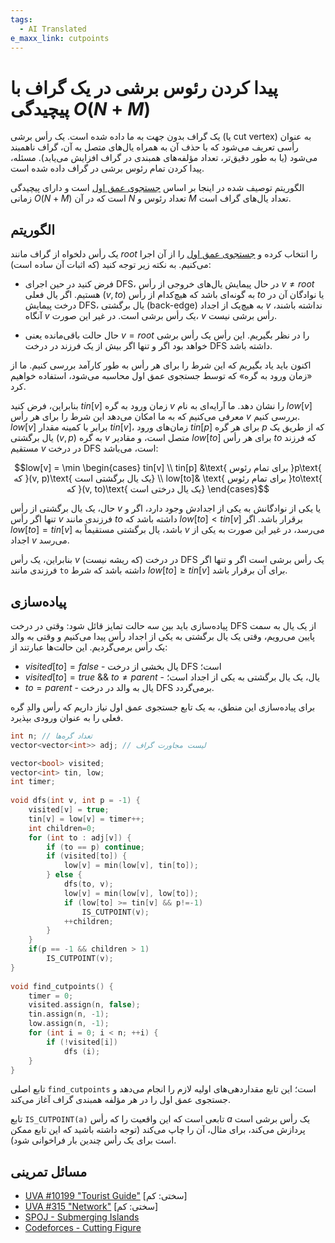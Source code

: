 ```yaml
---
tags:
  - AI Translated
e_maxx_link: cutpoints
---
```


# پیدا کردن رئوس برشی در یک گراف با پیچیدگی $O(N+M)$

یک گراف بدون جهت به ما داده شده است. یک رأس برشی (یا cut vertex) به عنوان رأسی تعریف می‌شود که با حذف آن به همراه یال‌های متصل به آن، گراف ناهمبند می‌شود (یا به طور دقیق‌تر، تعداد مؤلفه‌های همبندی در گراف افزایش می‌یابد). مسئله، پیدا کردن تمام رئوس برشی در گراف داده شده است.

الگوریتم توصیف شده در اینجا بر اساس [جستجوی عمق اول](depth-first-search.md) است و دارای پیچیدگی زمانی $O(N+M)$ است که در آن $N$ تعداد رئوس و $M$ تعداد یال‌های گراف است.

## الگوریتم

یک رأس دلخواه از گراف مانند $root$ را انتخاب کرده و [جستجوی عمق اول](depth-first-search.md) را از آن اجرا می‌کنیم. به نکته زیر توجه کنید (که اثبات آن ساده است):

-   فرض کنید در حین اجرای DFS، در حال پیمایش یال‌های خروجی از رأس $v \ne root$ هستیم. اگر یال فعلی $(v, to)$ به گونه‌ای باشد که هیچ‌کدام از رأس $to$ یا نوادگان آن در درخت پیمایش DFS، یال برگشتی (back-edge) به هیچ‌یک از اجداد $v$ نداشته باشند، آنگاه $v$ یک رأس برشی است. در غیر این صورت، $v$ رأس برشی نیست.

-   حال حالت باقی‌مانده یعنی $v=root$ را در نظر بگیریم. این رأس یک رأس برشی خواهد بود اگر و تنها اگر بیش از یک فرزند در درخت DFS داشته باشد.

اکنون باید یاد بگیریم که این شرط را برای هر رأس به طور کارآمد بررسی کنیم. ما از «زمان ورود به گره» که توسط جستجوی عمق اول محاسبه می‌شود، استفاده خواهیم کرد.

بنابراین، فرض کنید $tin[v]$ زمان ورود به گره $v$ را نشان دهد. ما آرایه‌ای به نام $low[v]$ معرفی می‌کنیم که به ما امکان می‌دهد این شرط را برای هر رأس $v$ بررسی کنیم. $low[v]$ برابر با کمینه مقدار $tin[v]$، زمان‌های ورود $tin[p]$ برای هر گره $p$ که از طریق یک یال برگشتی $(v, p)$ به گره $v$ متصل است، و مقادیر $low[to]$ برای هر رأس $to$ که فرزند مستقیم $v$ در درخت DFS است، می‌باشد:

$$low[v] = \min \begin{cases} tin[v] \\ tin[p] &\text{ برای تمام رئوس }p\text{ که }(v, p)\text{ یک یال برگشتی است} \\ low[to]& \text{ برای تمام رئوس }to\text{ که }(v, to)\text{ یک یال درختی است} \end{cases}$$

حال، یک یال برگشتی از رأس $v$ یا یکی از نوادگانش به یکی از اجدادش وجود دارد، اگر و تنها اگر رأس $v$ فرزندی مانند $to$ داشته باشد که $low[to] < tin[v]$ برقرار باشد. اگر $low[to] = tin[v]$ باشد، یال برگشتی مستقیماً به $v$ می‌رسد، در غیر این صورت به یکی از اجداد $v$ می‌رسد.

بنابراین، یک رأس $v$ (که ریشه نیست) در درخت DFS یک رأس برشی است اگر و تنها اگر فرزندی مانند `to` داشته باشد که شرط $low[to] \geq tin[v]$ برای آن برقرار باشد.

## پیاده‌سازی

پیاده‌سازی باید بین سه حالت تمایز قائل شود: وقتی در درخت DFS از یک یال به سمت پایین می‌رویم، وقتی یک یال برگشتی به یکی از اجداد رأس پیدا می‌کنیم و وقتی به والد یک رأس برمی‌گردیم. این حالت‌ها عبارتند از:

-   $visited[to] = false$ - یال بخشی از درخت DFS است؛
-   $visited[to] = true$ && $to \neq parent$ - یال، یک یال برگشتی به یکی از اجداد است؛
-   $to = parent$ - یال به والد در درخت DFS برمی‌گردد.

برای پیاده‌سازی این منطق، به یک تابع جستجوی عمق اول نیاز داریم که رأس والدِ گره فعلی را به عنوان ورودی بپذیرد.

```cpp
int n; // تعداد گره‌ها
vector<vector<int>> adj; // لیست مجاورت گراف

vector<bool> visited;
vector<int> tin, low;
int timer;
 
void dfs(int v, int p = -1) {
    visited[v] = true;
    tin[v] = low[v] = timer++;
    int children=0;
    for (int to : adj[v]) {
        if (to == p) continue;
        if (visited[to]) {
            low[v] = min(low[v], tin[to]);
        } else {
            dfs(to, v);
            low[v] = min(low[v], low[to]);
            if (low[to] >= tin[v] && p!=-1)
                IS_CUTPOINT(v);
            ++children;
        }
    }
    if(p == -1 && children > 1)
        IS_CUTPOINT(v);
}
 
void find_cutpoints() {
    timer = 0;
    visited.assign(n, false);
    tin.assign(n, -1);
    low.assign(n, -1);
    for (int i = 0; i < n; ++i) {
        if (!visited[i])
            dfs (i);
    }
}
```

تابع اصلی `find_cutpoints` است؛ این تابع مقداردهی‌های اولیه لازم را انجام می‌دهد و جستجوی عمق اول را در هر مؤلفه همبندی گراف آغاز می‌کند.

تابع `IS_CUTPOINT(a)` تابعی است که این واقعیت را که رأس $a$ یک رأس برشی است پردازش می‌کند، برای مثال، آن را چاپ می‌کند (توجه داشته باشید که این تابع ممکن است برای یک رأس چندین بار فراخوانی شود).

## مسائل تمرینی

-   [UVA #10199 "Tourist Guide"](http://uva.onlinejudge.org/index.php?option=com_onlinejudge&Itemid=8&category=13&page=show_problem&problem=1140) [سختی: کم]
-   [UVA #315 "Network"](http://uva.onlinejudge.org/index.php?option=com_onlinejudge&Itemid=8&category=5&page=show_problem&problem=251) [سختی: کم]
-   [SPOJ - Submerging Islands](http://www.spoj.com/problems/SUBMERGE/)
-   [Codeforces - Cutting Figure](https://codeforces.com/problemset/problem/193/A)